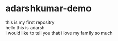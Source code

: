 # adarshkumar-demo
this is my first repositry
<br>
hello this is adarsh
<br>
i would like to tell you that i love my family so much 